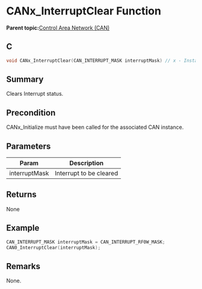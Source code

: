 # CANx\_InterruptClear Function

**Parent topic:**[Control Area Network \(CAN\)](GUID-B5AC476B-B06A-4C89-AB15-1BB515862877.md)

## C

```c
void CANx_InterruptClear(CAN_INTERRUPT_MASK interruptMask) // x - Instance of the CAN peripheral
```

## Summary

Clears Interrupt status.

## Precondition

CANx\_Initialize must have been called for the associated CAN instance.

## Parameters

|Param|Description|
|-----|-----------|
|interruptMask|Interrupt to be cleared|

## Returns

None

## Example

```c
CAN_INTERRUPT_MASK interruptMask = CAN_INTERRUPT_RF0W_MASK;
CAN0_InterruptClear(interruptMask);
```

## Remarks

None.

